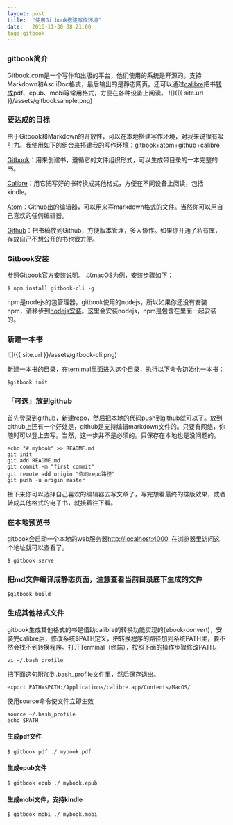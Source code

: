 ```yaml
---
layout: post
title:  "使用Gitbook搭建写作环境"
date:   2016-11-30 08:21:00
tags:gitbook
---
```

### gitbook简介

Gitbook.com是一个写作和出版的平台，他们使用的系统是开源的。支持Markdown和AsciiDoc格式，最后输出的是静态网页。还可以通过[calibre](https://calibre-ebook.com/download_osx)把书[转成](http://toolchain.gitbook.com/ebook.html)pdf、epub、mobi等常用格式，方便在各种设备上阅读。
![]({{ site.url }}/assets/gitbooksample.png)

### 要达成的目标
由于Gitbook和Markdown的开放性，可以在本地搭建写作环境，对我来说很有吸引力。我使用如下的组合来搭建我的写作环境：gitbook+atom+github+calibre
<!--more-->

[Gitbook](https://github.com/GitbookIO/gitbook)：用来创建书，遵循它的文件组织形式，可以生成带目录的一本完整的书。

[Calibre](https://calibre-ebook.com)：用它把写好的书转换成其他格式，方便在不同设备上阅读，包括kindle。

[Atom](https://atom.io/)：Github出的编辑器，可以用来写markdown格式的文件。当然你可以用自己喜欢的任何编辑器。

[Github](https://github.com)：把书稿放到Github，方便版本管理，多人协作。如果你开通了私有库，存放自己不想公开的书也很方便。

### Gitbook安装
参照[Gitbook官方安装说明](https://github.com/GitbookIO/gitbook/blob/master/docs/setup.md)。
以macOS为例，安装步骤如下：

    $ npm install gitbook-cli -g

npm是nodejs的包管理器，gitbook使用的nodejs，所以如果你还没有安装npm，请移步到[nodejs安装](https://nodejs.org/en/download/)。这里会安装nodejs，npm是包含在里面一起安装的。

### 新建一本书
![]({{ site.url }}/assets/gitbook-cli.png)

新建一本书的目录，在ternimal里面进入这个目录，执行以下命令初始化一本书：

    $gitbook init

### 「可选」放到github
首先登录到github，新建repo，然后把本地的代码push到github就可以了。放到github上还有一个好处是，github是支持编辑markdown文件的。只要有网络，你随时可以登上去写。当然，这一步并不是必须的。只保存在本地也是没问题的。

    echo "# mybook" >> README.md
    git init
    git add README.md
    git commit -m "first commit"
    git remote add origin "你的repo路径"
    git push -u origin master

接下来你可以选择自己喜欢的编辑器去写文章了，写完想看最终的排版效果，或者转成其他格式的电子书，就接着往下看。

### 在本地预览书
gitbook会启动一个本地的web服务器[http://localhost:4000](http://localhost:4000), 在浏览器里访问这个地址就可以查看了。

    $ gitbook serve

### 把md文件编译成静态页面，注意查看当前目录底下生成的文件

    $gitbook build

### 生成其他格式文件
gitbook生成其他格式的书是借助calibre的转换功能实现的(ebook-convert)，安装完calibre后，修改系统$PATH定义，把转换程序的路径加到系统PATH里，要不然会找不到转换程序。打开Terminal（终端），按照下面的操作步骤修改PATH。

    vi ~/.bash_profile

把下面这句附加到.bash_profile文件里，然后保存退出。

    export PATH=$PATH:/Applications/calibre.app/Contents/MacOS/

使用source命令使文件立即生效

    source ~/.bash_profile
    echo $PATH

#### 生成pdf文件

    $ gitbook pdf ./ mybook.pdf

#### 生成epub文件

    $ gitbook epub ./ mybook.epub

#### 生成mobi文件，支持kindle

    $ gitbook mobi ./ mybook.mobi
